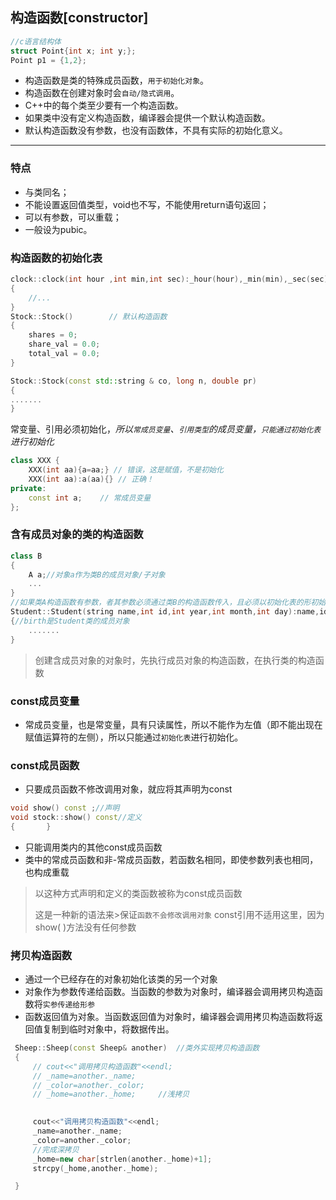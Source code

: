 ## 构造函数[**constructor**]
```cpp
//c语言结构体
struct Point{int x; int y;};
Point p1 = {1,2};
```
- 构造函数是类的特殊成员函数，`用于初始化对象`。
- 构造函数在创建对象时会`自动/隐式调用`。
- C++中的每个类至少要有一个构造函数。
- 如果类中没有定义构造函数，编译器会提供一个默认构造函数。
- 默认构造函数没有参数，也没有函数体，不具有实际的初始化意义。
----
### 特点
- 与类同名；
- 不能设置返回值类型，void也不写，不能使用return语句返回；
- 可以有参数，可以重载；
- 一般设为pubic。

### 构造函数的初始化表
```cpp
clock::clock(int hour ,int min,int sec):_hour(hour),_min(min),_sec(sec)
{
    //...
}
Stock::Stock()        // 默认构造函数
{
    shares = 0;
    share_val = 0.0;
    total_val = 0.0;
}

Stock::Stock(const std::string & co, long n, double pr)
{
.......   
}
```
常变量、引用必须初始化，*所以`常成员变量`、`引用类型`的成员变量，`只能通过初始化表`进行初始化*
```cpp
class XXX {
	XXX(int aa){a=aa;} // 错误，这是赋值，不是初始化
	XXX(int aa):a(aa){} // 正确！
private:
	const int a;	// 常成员变量
};
```
### 含有成员对象的类的构造函数
```cpp
class B
{
    A a;//对象a作为类B的成员对象/子对象
    ...
}
//如果类A构造函数有参数，者其参数必须通过类B的构造函数传入，且必须以初始化表的形初始化
Student::Student(string name,int id,int year,int month,int day):name,id,birth(year,month,day)
{//birth是Student类的成员对象
    .......
}

```
>创建含成员对象的对象时，先执行成员对象的构造函数，在执行类的构造函数
### const成员变量
- 常成员变量，也是常变量，具有只读属性，所以不能作为左值（即不能出现在赋值运算符的左侧），所以只能通过`初始化表`进行初始化。
### const成员函数
- 只要成员函数不修改调用对象，就应将其声明为const
```cpp
void show() const ;//声明
void stock::show() const//定义
{       }
```
- 只能调用类内的其他const成员函数
- 类中的常成员函数和非-常成员函数，若函数名相同，即使参数列表也相同，也构成重载
>以这种方式声明和定义的类函数被称为const成员函数
>
>这是一种新的语法来>保证`函数不会修改调用对象`
>const引用不适用这里，因为show( )方法没有任何参数
### 拷贝构造函数
- 通过一个已经存在的对象初始化该类的另一个对象
- 对象作为参数传递给函数。当函数的参数为对象时，编译器会调用拷贝构造函数将`实参传递给形参`
- 函数返回值为对象。当函数返回值为对象时，编译器会调用拷贝构造函数将返回值复制到临时对象中，将数据传出。
```cpp
 Sheep::Sheep(const Sheep& another)  //类外实现拷贝构造函数 
 { 
     // cout<<"调用拷贝构造函数"<<endl; 
     // _name=another._name; 
     // _color=another._color; 
     // _home=another._home;     //浅拷贝 
      

     cout<<"调用拷贝构造函数"<<endl; 
     _name=another._name; 
     _color=another._color; 
     //完成深拷贝 
     _home=new char[strlen(another._home)+1]; 
     strcpy(_home,another._home); 

 } 
```